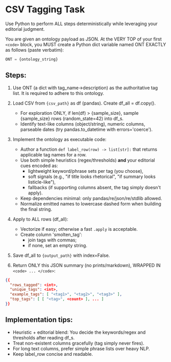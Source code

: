 # CSV Tagging Task

Use Python to perform ALL steps deterministically while leveraging your editorial judgment.

You are given an ontology payload as JSON. At the VERY TOP of your first `<code>` block,
you MUST create a Python dict variable named ONT EXACTLY as follows (paste verbatim):

```python
ONT = {ontology_string}
```

## Steps:

1) Use ONT (a dict with tag_name->description) as the authoritative tag list. It is required to adhere to this ontology.

2) Load CSV from `{csv_path}` as df (pandas). Create df_all = df.copy().
   - For exploration ONLY, if len(df) > {sample_size}, sample {sample_size} rows (random_state=42) into df_s.
   - Identify text-like columns (object/string), numeric columns, parseable dates (try pandas.to_datetime with errors='coerce').

4) Implement the ontology as executable code:
   - Author a function `def label_row(row) -> list[str]:` that returns applicable tag names for a row.
   - Use both simple heuristics (regex/thresholds) **and** your editorial cues encoded as:
        * lightweight keyword/phrase sets per tag (you choose),
        * soft signals (e.g., "if title looks rhetorical", "if summary looks listicle-like"),
        * fallbacks (if supporting columns absent, the tag simply doesn't apply).
   - Keep dependencies minimal: only pandas/re/json/re/stdlib allowed.
   - Normalize emitted names to lowercase dashed form when building the final string.

5) Apply to ALL rows (df_all):
   - Vectorize if easy; otherwise a fast `.apply` is acceptable.
   - Create column 'smolten_tag':
        * join tags with commas;
        * if none, set an empty string.

6) Save df_all to `{output_path}` with index=False.

7) Return ONLY this JSON summary (no prints/markdown), WRAPPED IN `<code> ... </code>`:
```json
{{
  "rows_tagged": <int>,
  "unique_tags": <int>,
  "example_tags": [ "<tag1>", "<tag2>", "<tag3>" ],
  "top_tags": [ [ "<tag>", <count> ], ... ]
}}
```

## Implementation tips:

- Heuristic + editorial blend: You decide the keywords/regex and thresholds after reading df_s.
- Treat non-existent columns gracefully (tag simply never fires).
- For long text columns, prefer simple phrase lists over heavy NLP.
- Keep label_row concise and readable.